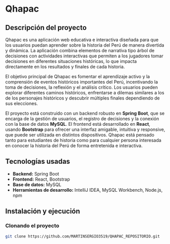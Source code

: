 # Qhapac

## Descripción del proyecto
Qhapac es una aplicación web educativa e interactiva diseñada para que los usuarios puedan aprender sobre la historia del Perú de manera divertida y dinámica. La aplicación combina elementos de narrativa tipo árbol de decisiones con actividades interactivas que permiten a los jugadores tomar decisiones en diferentes situaciones históricas, lo que impacta directamente en los resultados y finales de cada historia.  

El objetivo principal de Qhapac es fomentar el aprendizaje activo y la comprensión de eventos históricos importantes del Perú, incentivando la toma de decisiones, la reflexión y el análisis crítico. Los usuarios pueden explorar diferentes caminos históricos, enfrentarse a dilemas similares a los de los personajes históricos y descubrir múltiples finales dependiendo de sus elecciones.  

El proyecto está construido con un backend robusto en **Spring Boot**, que se encarga de la gestión de usuarios, el registro de decisiones y la conexión con la base de datos **MySQL**. El frontend está desarrollado en **React**, usando **Bootstrap** para ofrecer una interfaz amigable, intuitiva y responsive, que puede ser utilizada en distintos dispositivos. Qhapac está pensado tanto para estudiantes de historia como para cualquier persona interesada en conocer la historia del Perú de forma entretenida e interactiva.

## Tecnologías usadas
- **Backend:** Spring Boot  
- **Frontend:** React, Bootstrap  
- **Base de datos:** MySQL  
- **Herramientas de desarrollo:** IntelliJ IDEA, MySQL Workbench, Node.js, npm  

## Instalación y ejecución

### Clonando el proyecto
```bash
git clone https://github.com/MARTINSERGIO3519/QHAPAC_REPOSITORIO.git
